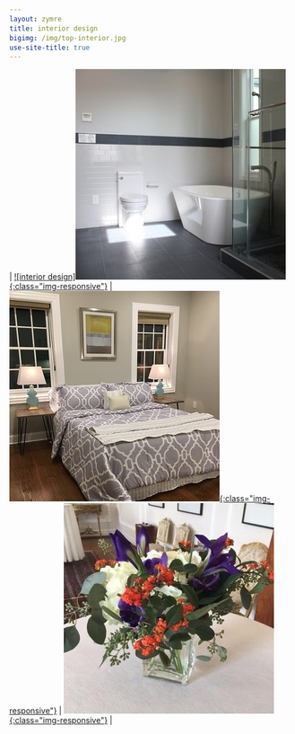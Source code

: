 ```yaml
---
layout: zymre
title: interior design
bigimg: /img/top-interior.jpg
use-site-title: true
---
```


| [![interior design]<img src="/media/interior_design.jpg" onmouseover="this.src='/media/interior_design_hover.jpg'" onmouseout="this.src='interior_design.jpg'" />{:class="img-responsive"}](https://www.flickr.com/gp/schauebc/YsZGKC) | [![staging](/media/staging.jpg "stage your home for sale"){:class="img-responsive"}](https://www.flickr.com/gp/schauebc/372p41) | [![floral](/media/floral.jpg "celebrations/dinners/special occasions"){:class="img-responsive"}](https://www.flickr.com/gp/schauebc/wyr437) |

